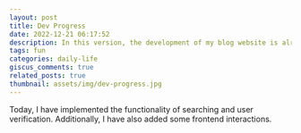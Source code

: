 ```yaml
---
layout: post
title: Dev Progress
date: 2022-12-21 06:17:52
description: In this version, the development of my blog website is already passed half. 这里是中文字体测试。
tags: fun
categories: daily-life
giscus_comments: true
related_posts: true
thumbnail: assets/img/dev-progress.jpg
---
```


Today, I have implemented the functionality of searching and user verification. Additionally, I have also added some frontend interactions.
